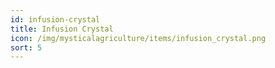 ```yaml
---
id: infusion-crystal
title: Infusion Crystal
icon: /img/mysticalagriculture/items/infusion_crystal.png
sort: 5
---
```


